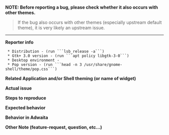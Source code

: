 <!--

If this is a bug, please use the template below. If this is a question or general discussion topic, please start a conversation in our chat https://chat.pop-os.org/ or post on our subreddit https://reddit.com/r/pop_os - as those are the proper forums for that type of discussion.

-->
**NOTE: Before reporting a bug, please check whether it also occurs with other themes.**
> If the bug also occurs with other themes (especially upstream default theme),
it is very likely an upstream issue.

- - - - - - - - - - - - - - - - - - - - - - - - - - - - - - - - - - - - - - - - - - - - -
**Reporter info**

```
 * Distribution - (run ```lsb_release -a```)
 * Gtk+ 3.0 version - (run ```apt policy libgtk-3-0```)
 * Desktop environment - 
 * Pop version - (run ```head -n 3 /usr/share/gnome-shell/theme/pop.css```)
 ```

**Related Application and/or Shell theming (or name of widget)**



**Actual issue**



**Steps to reproduce**



**Expected behavior**



**Behavior in Adwaita**



**Other Note (feature-request, question, etc...)**


